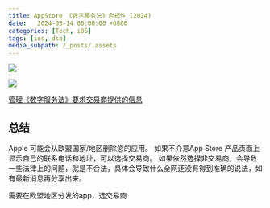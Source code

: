 ```yaml
---
title: AppStore 《数字服务法》合规性 (2024)
date:   2024-03-14 00:00:00 +0800
categories: [Tech, iOS]
tags: [ios, dsa]
media_subpath: /_posts/.assets
---
```



![](ios-dsa__cCRk3TjI.png)



![](ios-dsa__DCkYM2QM.png)


[管理《数字服务法》要求交易商提供的信息](https://developer.apple.com/cn/help/app-store-connect/manage-compliance-information/manage-european-union-digital-services-act-trader-requirements/)


## 总结

Apple 可能会从欧盟国家/地区删除您的应用。 
如果不介意App Store 产品页面上显示自己的联系电话和地址，可以选择交易商。
如果依然选择非交易商，会导致一些法律上的问题，就是不合法，具体会导致什么全网还没有得到准确的说法，如有最新消息再分享出来。


需要在欧盟地区分发的app，选交易商


